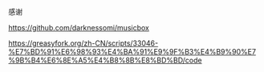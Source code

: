 感谢

https://github.com/darknessomi/musicbox

https://greasyfork.org/zh-CN/scripts/33046-%E7%BD%91%E6%98%93%E4%BA%91%E9%9F%B3%E4%B9%90%E7%9B%B4%E6%8E%A5%E4%B8%8B%E8%BD%BD/code
